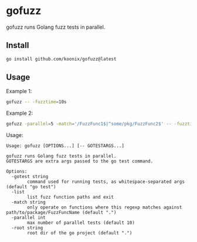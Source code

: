 # gofuzz

gofuzz runs Golang fuzz tests in parallel.

## Install

```sh
go install github.com/koonix/gofuzz@latest
```

## Usage

Example 1:

```sh
gofuzz -- -fuzztime=10s
```

Example 2:

```sh
gofuzz -parallel=5 -match='/FuzzFunc1$|^some/pkg/FuzzFunc2$' -- -fuzztime=30s -fuzzminimizetime=2m
```

Usage:

```
Usage: gofuzz [OPTIONS...] [-- GOTESTARGS...]

gofuzz runs Golang fuzz tests in parallel.
GOTESTARGS are extra args passed to the go test command.

Options:
  -gotest string
    	command used for running tests, as whitespace-separated args (default "go test")
  -list
    	list fuzz function paths and exit
  -match string
    	only operate on functions where this regexp matches against path/to/package/FuzzFuncName (default ".")
  -parallel int
    	max number of parallel tests (default 10)
  -root string
    	root dir of the go project (default ".")
```
